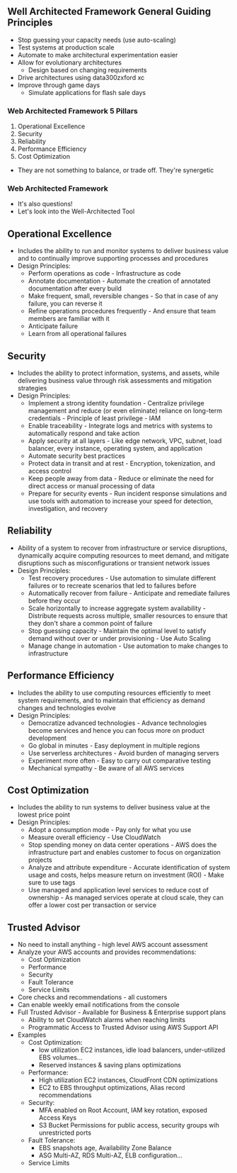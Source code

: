 ## Well Architected Framework General Guiding Principles
- Stop guessing your capacity needs (use auto-scaling)
- Test systems at production scale
- Automate to make architectural experimentation easier
- Allow for evolutionary architectures
  - Design based on changing requirements
- Drive architectures using data300zxford xc
- Improve through game days
  - Simulate applications for flash sale days

### Web Architected Framework 5 Pillars
1. Operational Excellence
2. Security 
3. Reliability 
4. Performance Efficiency 
5. Cost Optimization
- They are not something to balance, or trade off. They're synergetic

### Web Architected Framework
- It's also questions!
- Let's look into the Well-Architected Tool

## Operational Excellence
- Includes the ability to run and monitor systems to deliver business value and to continually improve supporting processes and procedures
- Design Principles:
  - Perform operations as code - Infrastructure as code
  - Annotate documentation - Automate the creation of annotated documentation after every build
  - Make frequent, small, reversible changes - So that in case of any failure, you can reverse it
  - Refine operations procedures frequently - And ensure that team members are familiar with it
  - Anticipate failure
  - Learn from all operational failures

## Security
- Includes the ability to protect information, systems, and assets, while delivering business value through risk assessments and mitigation strategies
- Design Principles:
  - Implement a strong identity foundation - Centralize privilege management and reduce (or even eliminate) reliance on long-term credentials - Principle of least privilege - IAM
  - Enable traceability - Integrate logs and metrics with systems to automatically respond and take action
  - Apply security at all layers - Like edge network, VPC, subnet, load balancer, every instance, operating system, and application
  - Automate security best practices
  - Protect data in transit and at rest - Encryption, tokenization, and access control
  - Keep people away from data - Reduce or eliminate the need for direct access or manual processing of data
  - Prepare for security events - Run incident response simulations and use tools with automation to increase your speed for detection, investigation, and recovery

## Reliability
- Ability of a system to recover from infrastructure or service disruptions, dynamically acquire computing resources to meet demand, and mitigate disruptions such as misconfigurations or transient network issues
- Design Principles:
  - Test recovery procedures - Use automation to simulate different failures or to recreate scenarios that led to failures before
  - Automatically recover from failure - Anticipate and remediate failures before they occur
  - Scale horizontally to increase aggregate system availability - Distribute requests across multiple, smaller resources to ensure that they don't share a common point of failure
  - Stop guessing capacity - Maintain the optimal level to satisfy demand without over or under provisioning - Use Auto Scaling
  - Manage change in automation - Use automation to make changes to infrastructure

## Performance Efficiency
- Includes the ability to use computing resources efficiently to meet system requirements, and to maintain that efficiency as demand changes and technologies evolve
- Design Principles:
  - Democratize advanced technologies - Advance technologies become services and hence you can focus more on product development
  - Go global in minutes - Easy deployment in multiple regions
  - Use serverless architectures - Avoid burden of managing servers
  - Experiment more often - Easy to carry out comparative testing
  - Mechanical sympathy - Be aware of all AWS services

## Cost Optimization
- Includes the ability to run systems to deliver business value at the lowest price point
- Design Principles:
  - Adopt a consumption mode - Pay only for what you use
  - Measure overall efficiency - Use CloudWatch
  - Stop spending money on data center operations - AWS does the infrastructure part and enables customer to focus on organization projects
  - Analyze and attribute expenditure - Accurate identification of system usage and costs, helps measure return on investment (ROI) - Make sure to use tags
  - Use managed and application level services to reduce cost of ownership - As managed services operate at cloud scale, they can offer a lower cost per transaction or service

## Trusted Advisor
- No need to install anything - high level AWS account assessment
- Analyze your AWS accounts and provides recommendations:
  - Cost Optimization
  - Performance
  - Security
  - Fault Tolerance
  - Service Limits
- Core checks and recommendations - all customers
- Can enable weekly email notifications from the console
- Full Trusted Advisor - Available for Business & Enterprise support plans
  - Ability to set CloudWatch alarms when reaching limits
  - Programmatic Access to Trusted Advisor using AWS Support API
- Examples
  - Cost Optimization:
    - low utilization EC2 instances, idle load balancers, under-utilized EBS volumes...
    - Reserved instances & saving plans optimizations
  - Performance:
    - High utilization EC2 instances, CloudFront CDN optimizations
    - EC2 to EBS throughput optimizations, Alias record recommendations
  - Security:
    - MFA enabled on Root Account, IAM key rotation, exposed Access Keys
    - S3 Bucket Permissions for public access, security groups wih unrestricted ports
  - Fault Tolerance:
    - EBS snapshots age, Availability Zone Balance
    - ASG Multi-AZ, RDS Multi-AZ, ELB configuration...
  - Service Limits
